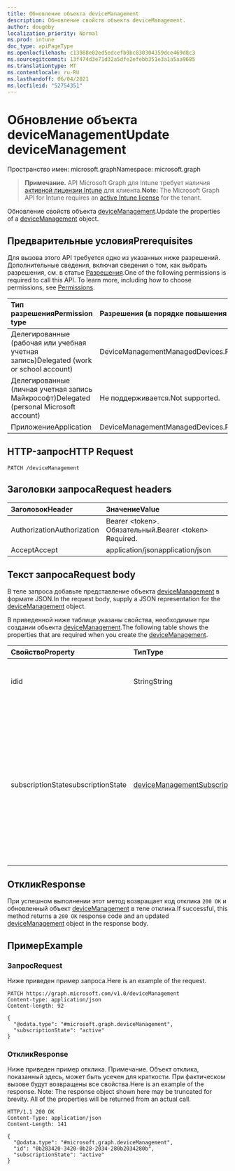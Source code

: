 ```yaml
---
title: Обновление объекта deviceManagement
description: Обновление свойств объекта deviceManagement.
author: dougeby
localization_priority: Normal
ms.prod: intune
doc_type: apiPageType
ms.openlocfilehash: c13988e02ed5edcefb9bc830304359dce469d8c3
ms.sourcegitcommit: 13f474d3e71d32a5dfe2efebb351e3a1a5aa9685
ms.translationtype: MT
ms.contentlocale: ru-RU
ms.lasthandoff: 06/04/2021
ms.locfileid: "52754351"
---
```

# <a name="update-devicemanagement"></a><span data-ttu-id="cda85-103">Обновление объекта deviceManagement</span><span class="sxs-lookup"><span data-stu-id="cda85-103">Update deviceManagement</span></span>

<span data-ttu-id="cda85-104">Пространство имен: microsoft.graph</span><span class="sxs-lookup"><span data-stu-id="cda85-104">Namespace: microsoft.graph</span></span>

> <span data-ttu-id="cda85-105">**Примечание.** API Microsoft Graph для Intune требует наличия [активной лицензии Intune](https://go.microsoft.com/fwlink/?linkid=839381) для клиента.</span><span class="sxs-lookup"><span data-stu-id="cda85-105">**Note:** The Microsoft Graph API for Intune requires an [active Intune license](https://go.microsoft.com/fwlink/?linkid=839381) for the tenant.</span></span>

<span data-ttu-id="cda85-106">Обновление свойств объекта [deviceManagement](../resources/intune-devices-devicemanagement.md).</span><span class="sxs-lookup"><span data-stu-id="cda85-106">Update the properties of a [deviceManagement](../resources/intune-devices-devicemanagement.md) object.</span></span>

## <a name="prerequisites"></a><span data-ttu-id="cda85-107">Предварительные условия</span><span class="sxs-lookup"><span data-stu-id="cda85-107">Prerequisites</span></span>
<span data-ttu-id="cda85-p101">Для вызова этого API требуется одно из указанных ниже разрешений. Дополнительные сведения, включая сведения о том, как выбрать разрешения, см. в статье [Разрешения](/graph/permissions-reference).</span><span class="sxs-lookup"><span data-stu-id="cda85-p101">One of the following permissions is required to call this API. To learn more, including how to choose permissions, see [Permissions](/graph/permissions-reference).</span></span>

|<span data-ttu-id="cda85-110">Тип разрешения</span><span class="sxs-lookup"><span data-stu-id="cda85-110">Permission type</span></span>|<span data-ttu-id="cda85-111">Разрешения (в порядке повышения привилегий)</span><span class="sxs-lookup"><span data-stu-id="cda85-111">Permissions (from least to most privileged)</span></span>|
|:---|:---|
|<span data-ttu-id="cda85-112">Делегированные (рабочая или учебная учетная запись)</span><span class="sxs-lookup"><span data-stu-id="cda85-112">Delegated (work or school account)</span></span>|<span data-ttu-id="cda85-113">DeviceManagementManagedDevices.ReadWrite.All</span><span class="sxs-lookup"><span data-stu-id="cda85-113">DeviceManagementManagedDevices.ReadWrite.All</span></span>|
|<span data-ttu-id="cda85-114">Делегированные (личная учетная запись Майкрософт)</span><span class="sxs-lookup"><span data-stu-id="cda85-114">Delegated (personal Microsoft account)</span></span>|<span data-ttu-id="cda85-115">Не поддерживается.</span><span class="sxs-lookup"><span data-stu-id="cda85-115">Not supported.</span></span>|
|<span data-ttu-id="cda85-116">Приложение</span><span class="sxs-lookup"><span data-stu-id="cda85-116">Application</span></span>|<span data-ttu-id="cda85-117">DeviceManagementManagedDevices.ReadWrite.All</span><span class="sxs-lookup"><span data-stu-id="cda85-117">DeviceManagementManagedDevices.ReadWrite.All</span></span>|

## <a name="http-request"></a><span data-ttu-id="cda85-118">HTTP-запрос</span><span class="sxs-lookup"><span data-stu-id="cda85-118">HTTP Request</span></span>
<!-- {
  "blockType": "ignored"
}
-->
``` http
PATCH /deviceManagement
```

## <a name="request-headers"></a><span data-ttu-id="cda85-119">Заголовки запроса</span><span class="sxs-lookup"><span data-stu-id="cda85-119">Request headers</span></span>
|<span data-ttu-id="cda85-120">Заголовок</span><span class="sxs-lookup"><span data-stu-id="cda85-120">Header</span></span>|<span data-ttu-id="cda85-121">Значение</span><span class="sxs-lookup"><span data-stu-id="cda85-121">Value</span></span>|
|:---|:---|
|<span data-ttu-id="cda85-122">Authorization</span><span class="sxs-lookup"><span data-stu-id="cda85-122">Authorization</span></span>|<span data-ttu-id="cda85-123">Bearer &lt;token&gt;. Обязательный.</span><span class="sxs-lookup"><span data-stu-id="cda85-123">Bearer &lt;token&gt; Required.</span></span>|
|<span data-ttu-id="cda85-124">Accept</span><span class="sxs-lookup"><span data-stu-id="cda85-124">Accept</span></span>|<span data-ttu-id="cda85-125">application/json</span><span class="sxs-lookup"><span data-stu-id="cda85-125">application/json</span></span>|

## <a name="request-body"></a><span data-ttu-id="cda85-126">Текст запроса</span><span class="sxs-lookup"><span data-stu-id="cda85-126">Request body</span></span>
<span data-ttu-id="cda85-127">В теле запроса добавьте представление объекта [deviceManagement](../resources/intune-devices-devicemanagement.md) в формате JSON.</span><span class="sxs-lookup"><span data-stu-id="cda85-127">In the request body, supply a JSON representation for the [deviceManagement](../resources/intune-devices-devicemanagement.md) object.</span></span>

<span data-ttu-id="cda85-128">В приведенной ниже таблице указаны свойства, необходимые при создании объекта [deviceManagement](../resources/intune-devices-devicemanagement.md).</span><span class="sxs-lookup"><span data-stu-id="cda85-128">The following table shows the properties that are required when you create the [deviceManagement](../resources/intune-devices-devicemanagement.md).</span></span>

|<span data-ttu-id="cda85-129">Свойство</span><span class="sxs-lookup"><span data-stu-id="cda85-129">Property</span></span>|<span data-ttu-id="cda85-130">Тип</span><span class="sxs-lookup"><span data-stu-id="cda85-130">Type</span></span>|<span data-ttu-id="cda85-131">Описание</span><span class="sxs-lookup"><span data-stu-id="cda85-131">Description</span></span>|
|:---|:---|:---|
|<span data-ttu-id="cda85-132">id</span><span class="sxs-lookup"><span data-stu-id="cda85-132">id</span></span>|<span data-ttu-id="cda85-133">String</span><span class="sxs-lookup"><span data-stu-id="cda85-133">String</span></span>|<span data-ttu-id="cda85-134">Уникальный идентификатор устройства.</span><span class="sxs-lookup"><span data-stu-id="cda85-134">Unique Identifier for the device</span></span>|
|<span data-ttu-id="cda85-135">subscriptionState</span><span class="sxs-lookup"><span data-stu-id="cda85-135">subscriptionState</span></span>|[<span data-ttu-id="cda85-136">deviceManagementSubscriptionState</span><span class="sxs-lookup"><span data-stu-id="cda85-136">deviceManagementSubscriptionState</span></span>](../resources/intune-devices-devicemanagementsubscriptionstate.md)|<span data-ttu-id="cda85-137">Состояние подписки на управление мобильными устройствами для клиента.</span><span class="sxs-lookup"><span data-stu-id="cda85-137">Tenant mobile device management subscription state.</span></span> <span data-ttu-id="cda85-138">Возможные значения: `pending`, `active`, `warning`, `disabled`, `deleted`, `blocked`, `lockedOut`.</span><span class="sxs-lookup"><span data-stu-id="cda85-138">Possible values are: `pending`, `active`, `warning`, `disabled`, `deleted`, `blocked`, `lockedOut`.</span></span>|



## <a name="response"></a><span data-ttu-id="cda85-139">Отклик</span><span class="sxs-lookup"><span data-stu-id="cda85-139">Response</span></span>
<span data-ttu-id="cda85-140">При успешном выполнении этот метод возвращает код отклика `200 OK` и обновленный объект [deviceManagement](../resources/intune-devices-devicemanagement.md) в теле отклика.</span><span class="sxs-lookup"><span data-stu-id="cda85-140">If successful, this method returns a `200 OK` response code and an updated [deviceManagement](../resources/intune-devices-devicemanagement.md) object in the response body.</span></span>

## <a name="example"></a><span data-ttu-id="cda85-141">Пример</span><span class="sxs-lookup"><span data-stu-id="cda85-141">Example</span></span>

### <a name="request"></a><span data-ttu-id="cda85-142">Запрос</span><span class="sxs-lookup"><span data-stu-id="cda85-142">Request</span></span>
<span data-ttu-id="cda85-143">Ниже приведен пример запроса.</span><span class="sxs-lookup"><span data-stu-id="cda85-143">Here is an example of the request.</span></span>
``` http
PATCH https://graph.microsoft.com/v1.0/deviceManagement
Content-type: application/json
Content-length: 92

{
  "@odata.type": "#microsoft.graph.deviceManagement",
  "subscriptionState": "active"
}
```

### <a name="response"></a><span data-ttu-id="cda85-144">Отклик</span><span class="sxs-lookup"><span data-stu-id="cda85-144">Response</span></span>
<span data-ttu-id="cda85-p103">Ниже приведен пример отклика. Примечание. Объект отклика, показанный здесь, может быть усечен для краткости. При фактическом вызове будут возвращены все свойства.</span><span class="sxs-lookup"><span data-stu-id="cda85-p103">Here is an example of the response. Note: The response object shown here may be truncated for brevity. All of the properties will be returned from an actual call.</span></span>
``` http
HTTP/1.1 200 OK
Content-Type: application/json
Content-Length: 141

{
  "@odata.type": "#microsoft.graph.deviceManagement",
  "id": "0b283420-3420-0b28-2034-280b2034280b",
  "subscriptionState": "active"
}
```




